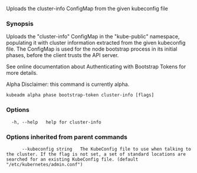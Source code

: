 
Uploads the cluster-info ConfigMap from the given kubeconfig file

### Synopsis

Uploads the "cluster-info" ConfigMap in the "kube-public" namespace, populating it with cluster information extracted from the given kubeconfig file. The ConfigMap is used for the node bootstrap process in its initial phases, before the client trusts the API server. 

See online documentation about Authenticating with Bootstrap Tokens for more details. 

Alpha Disclaimer: this command is currently alpha.

```
kubeadm alpha phase bootstrap-token cluster-info [flags]
```

### Options

```
  -h, --help   help for cluster-info
```

### Options inherited from parent commands

```
      --kubeconfig string   The KubeConfig file to use when talking to the cluster. If the flag is not set, a set of standard locations are searched for an existing KubeConfig file. (default "/etc/kubernetes/admin.conf")
```

